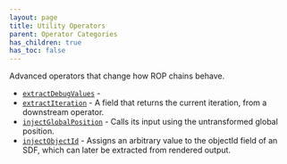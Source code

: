 ```yaml
---
layout: page
title: Utility Operators
parent: Operator Categories
has_children: true
has_toc: false
---
```


Advanced operators that change how ROP chains behave.

* [`extractDebugValues`](extractDebugValues/) - 
* [`extractIteration`](extractIteration/) - A field that returns the current iteration, from a downstream
operator.
* [`injectGlobalPosition`](injectGlobalPosition/) - Calls its input using the untransformed global position.
* [`injectObjectId`](injectObjectId/) - Assigns an arbitrary value to the objectId field of an SDF, which can later
be extracted from rendered output.
